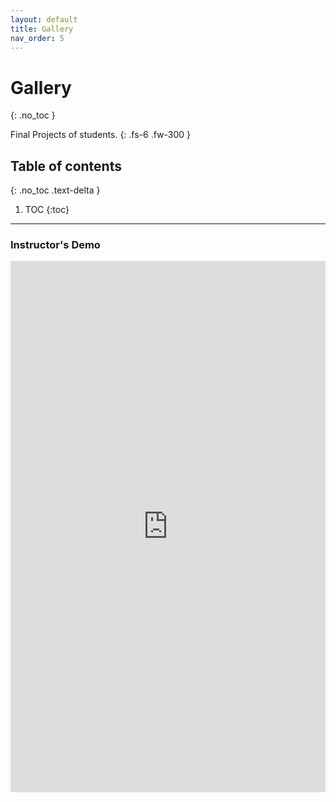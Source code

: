 ```yaml
---
layout: default
title: Gallery
nav_order: 5
---
```


# Gallery
{: .no_toc }


Final Projects of students.
{: .fs-6 .fw-300 }

## Table of contents
{: .no_toc .text-delta }

1. TOC
{:toc}

---

### Instructor's Demo

<iframe id="example1" src="https://zhiyongc.shinyapps.io/sqlserver/" style="border: none; width: 100%; height: 850px" frameborder="0"></iframe>